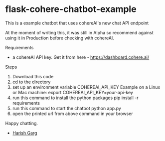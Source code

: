 # flask-cohere-chatbot-example

This is a example chatbot that uses cohereAI's new chat API endpoint 

At the moment of writing this, it was still in Alpha so recommend against using it in Production before checking with cohereAI.

Requirements
- a cohereAI API key. Get it from here - https://dashboard.cohere.ai/

Steps
1. Download this code
2. cd to the directory
3. set up an environment variable COHEREAI_API_KEY
    Example on a Linux or Mac machine:
    export COHEREAI_API_KEY=your-api-key
4. run this command to install the python packages
    pip install -r requirements
5. run this command to start the chatbot
     python app.py
6. open the printed url from above command in your browser

Happy chatting.

- [Harish Garg](https://harishgarg.com)